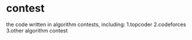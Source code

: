 contest
=======

the code written in algorithm contests, including:
      1.topcoder
      2.codeforces
      3.other algorithm contest
